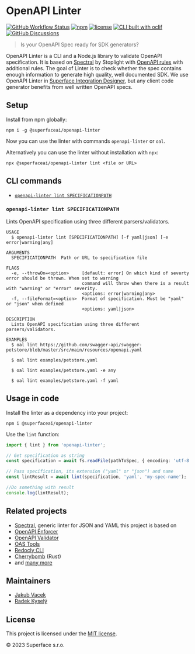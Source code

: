 # OpenAPI Linter

[![GitHub Workflow Status](https://img.shields.io/github/workflow/status/superfaceai/openapi-linter/CI)](https://github.com/superfaceai/openapi-linter/actions/workflows/main.yml)
[![npm](https://img.shields.io/npm/v/@superfaceai/openapi-linter)](https://www.npmjs.com/package/@superfaceai/openapi-linter)
[![license](https://img.shields.io/npm/l/@superfaceai/openapi-linter)](LICENSE)
[![CLI built with oclif](https://img.shields.io/badge/cli-oclif-brightgreen.svg)](https://oclif.io)
[![GitHub Discussions](https://img.shields.io/github/discussions/superfaceai/.github?logo=github&logoColor=fff)](https://github.com/orgs/superfaceai/discussions)

> Is your OpenAPI Spec ready for SDK generators?

OpenAPI Linter is a CLI and a Node.js library to validate OpenAPI specification.
It is based on [Spectral] by Stoplight with [OpenAPI rules](https://meta.stoplight.io/docs/spectral/4dec24461f3af-open-api-rules) with additional rules. The goal of Linter is to check whether the spec contains enough information to generate high quality, well documented SDK.
We use OpenAPI Linter in [Superface Integration Designer][designer], but any client code generator benefits from well written OpenAPI specs.

## Setup

Install from npm globally:

```shell
npm i -g @superfaceai/openapi-linter
```

Now you can use the linter with commands `openapi-linter` or `oal`.

Alternatively you can use the linter without installation with `npx`:

```
npx @superfaceai/openapi-linter lint <file or URL>
```

## CLI commands

  <!-- commands -->

- [`openapi-linter lint SPECIFICATIONPATH`](#openapi-linter-lint-specificationpath)

### `openapi-linter lint SPECIFICATIONPATH`

Lints OpenAPI specification using three different parsers/validators.

```
USAGE
  $ openapi-linter lint [SPECIFICATIONPATH] [-f yaml|json] [-e error|warning|any]

ARGUMENTS
  SPECIFICATIONPATH  Path or URL to specification file

FLAGS
  -e, --throwOn=<option>     [default: error] On which kind of severty error should be thrown. When set to warning
                             command will throw when there is a result with "warning" or "error" severity.
                             <options: error|warning|any>
  -f, --fileFormat=<option>  Format of specification. Must be "yaml" or "json" when defined
                             <options: yaml|json>

DESCRIPTION
  Lints OpenAPI specification using three different parsers/validators.

EXAMPLES
  $ oal lint https://github.com/swagger-api/swagger-petstore/blob/master/src/main/resources/openapi.yaml

  $ oal lint examples/petstore.yaml

  $ oal lint examples/petstore.yaml -e any

  $ oal lint examples/petstore.yaml -f yaml
```

<!-- commandsstop -->

## Usage in code

Install the linter as a dependency into your project:

```shell
npm i @superfaceai/openapi-linter
```

Use the `lint` function:

<!-- TODO: Add example what's in lintResult -->

```ts
import { lint } from 'openapi-linter';

// Get specification as string
const specification = await fs.readFile(pathToSpec, { encoding: 'utf-8' });

// Pass specification, its extension ("yaml" or "json") and name
const lintResult = await lint(specification, 'yaml', 'my-spec-name');

//Do something with result
console.log(lintResult);
```

<!-- TODO
## Added rules (WIP)

* Each operation has to define at least one success response
* Each operation has to define at least one error or default response
-->

## Related projects

- [Spectral], generic linter for JSON and YAML this project is based on
- [OpenAPI Enforcer](https://openapi-enforcer.com/)
- [OpenAPI Validator](https://github.com/IBM/openapi-validator)
- [OAS Tools](https://oas-tools.github.io/)
- [Redocly CLI](https://github.com/Redocly/redocly-cli)
- [Cherrybomb](https://github.com/blst-security/cherrybomb) (Rust)
- and [many more](https://openapi.tools/)

## Maintainers

- [Jakub Vacek](https://github.com/Jakub-Vacek)
- [Radek Kyselý](https://github.com/kysely)

## License

This project is licensed under the [MIT license](LICENSE).

© 2023 Superface s.r.o.

[spectral]: https://stoplight.io/open-source/spectral
[designer]: https://superface.ai/designer
